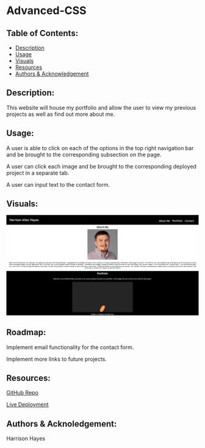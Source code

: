 # Advanced-CSS

## Table of Contents:

- [Description](#description)
- [Usage](#usage)
- [Visuals](#visuals)
- [Resources](#resources)
- [Authors & Acknowledgement](#authors-and-acknowledgement)

## Description:

This website will house my portfolio and allow the user to view my previous projects as well as find out more about me.

## Usage:

A user is able to click on each of the options in the top right navigation bar and be brought to the corresponding subsection on the page.

A user can click each image and be brought to the corresponding deployed project in a separate tab.

A user can input text to the contact form.

## Visuals:

![Portfolio](assets/portfolioIMG.JPG)

## Roadmap:

Implement email functionality for the contact form.

Implement more links to future projects.

## Resources:

[GitHub Repo](https://github.com/HarrisonHayes/Portfolio)

[Live Deployment](https://harrisonhayes.github.io/Portfolio/)

## Authors & Acknoledgement:

Harrison Hayes
